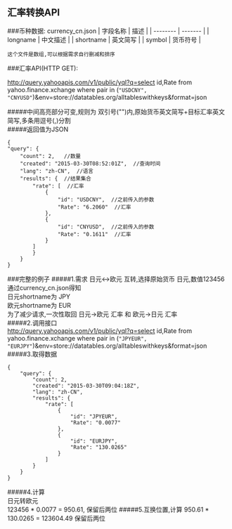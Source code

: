 汇率转换API
----
###币种数据: currency_cn.json
| 字段名称 | 描述 |
| -------- | ------- |
| longname | 中文描述 |
| shortname | 英文简写 |
| symbol | 货币符号 |

```
这个文件是数组,可以根据需求自行删减和排序
```

###汇率API(HTTP GET):

http://query.yahooapis.com/v1/public/yql?q=select id,Rate from yahoo.finance.xchange where pair in (`"USDCNY", "CNYUSD"`)&env=store://datatables.org/alltableswithkeys&format=json

#####中间高亮部分可变,规则为 双引号("")内,原始货币英文简写+目标汇率英文简写,多条用逗号(,)分割  
#####返回值为JSON

```
{
"query": {  
	"count": 2,   //数量
	"created": "2015-03-30T08:52:01Z",  //查询时间
	"lang": "zh-CN",  //语言
	"results": {  //结果集合
		"rate": [  //汇率
			{  
				"id": "USDCNY",  //之前传入的参数 
				"Rate": "6.2060"  //汇率
			},  
			{  
				"id": "CNYUSD",  //之前传入的参数 
				"Rate": "0.1611"  //汇率
			}  
		]  
		}  
	}  
}  
```

###完整的例子
#####1.需求 日元<->欧元 互转,选择原始货币 日元,数值123456
通过currency_cn.json得知  
日元shortname为 JPY  
欧元shortname为 EUR  
为了减少请求,一次性取回 日元->欧元 汇率 和 欧元->日元 汇率  
#####2.调用接口  
http://query.yahooapis.com/v1/public/yql?q=select id,Rate from yahoo.finance.xchange where pair in (`"JPYEUR", "EURJPY"`)&env=store://datatables.org/alltableswithkeys&format=json  
#####3.取得数据
```
{
	"query": {
		"count": 2,
		"created": "2015-03-30T09:04:18Z",
		"lang": "zh-CN",
		"results": {
			"rate": [
				{
					"id": "JPYEUR",
					"Rate": "0.0077"
				},
				{
					"id": "EURJPY",
					"Rate": "130.0265"
				}
			]
		}
	}
}
```
#####4.计算  
日元转欧元  
123456 * 0.0077 = 950.61, 保留后两位
#####5.互换位置,计算
950.61 * 130.0265 = 123604.49 保留后两位









